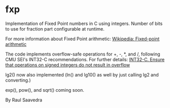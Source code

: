 # fxp
Implementation of Fixed Point numbers in C using integers. Number of bits
to use for fraction part configurable at runtime.

For more information about Fixed Point arithmetic:
[Wikipedia: Fixed-point arithmetic](https://en.wikipedia.org/wiki/Fixed-point_arithmetic)

The code implements overflow-safe operations for +, -, *, and /,
following CMU SEI's INT32-C recommendations. For further details:
[INT32-C. Ensure that operations on signed integers do not result in overflow](https://wiki.sei.cmu.edu/confluence/display/c/INT32-C.+Ensure+that+operations+on+signed+integers+do+not+result+in+overflow)

lg2() now also implemented (ln() and lg10() as well by just calling lg2 and converting.)

exp(), pow(), and sqrt() coming soon.

By Raul Saavedra
